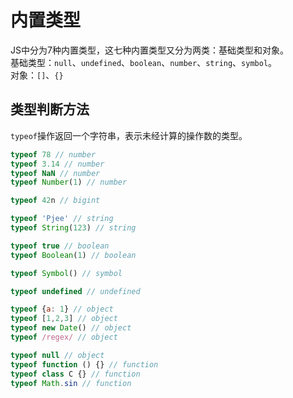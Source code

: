 # 内置类型

JS中分为7种内置类型，这七种内置类型又分为两类：基础类型和对象。  
基础类型：`null`、`undefined`、`boolean`、`number`、`string`、`symbol`。  
对象：`[]`、`{}`

## 类型判断方法
`typeof`操作返回一个字符串，表示未经计算的操作数的类型。
```js
typeof 78 // number
typeof 3.14 // number
typeof NaN // number
typeof Number(1) // number

typeof 42n // bigint

typeof 'Pjee' // string
typeof String(123) // string

typeof true // boolean
typeof Boolean(1) // boolean

typeof Symbol() // symbol

typeof undefined // undefined

typeof {a: 1} // object
typeof [1,2,3] // object
typeof new Date() // object
typeof /regex/ // object

typeof null // object
typeof function () {} // function
typeof class C {} // function
typeof Math.sin // function
```